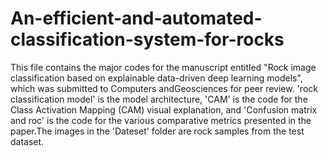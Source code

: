 # An-efficient-and-automated-classification-system-for-rocks
This file contains the major codes for the manuscript entitled "Rock image classification based on explainable data-driven deep learning models", which was submitted to  Computers andGeosciences  for peer review. 'rock classification model' is the model architecture, 'CAM' is the code for the Class Activation Mapping (CAM) visual explanation, and 'Confusion matrix and roc' is the code for the various comparative metrics presented in the paper.The images in the 'Dateset' folder are rock samples from the test dataset.
